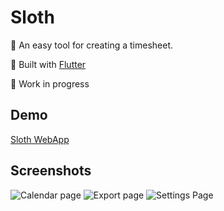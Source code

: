 
# Sloth

🦥 An easy tool for creating a timesheet.

💙 Built with [Flutter](https://flutter.dev/)

🚧 Work in progress

## Demo

[Sloth WebApp](https://hegenbarth.dev/sloth)

## Screenshots

![Calendar page](https://i.imgur.com/rcgoozV.png)
![Export page](https://i.imgur.com/NCMo5GP.png)
![Settings Page](https://i.imgur.com/TYaN4y1.png)
